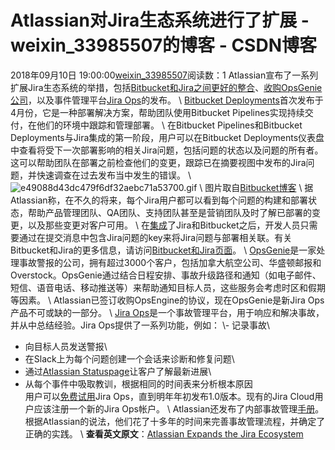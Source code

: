 # Atlassian对Jira生态系统进行了扩展 - weixin_33985507的博客 - CSDN博客
2018年09月10日 19:00:00[weixin_33985507](https://me.csdn.net/weixin_33985507)阅读数：1
Atlassian宣布了一系列扩展Jira生态系统的举措，包括[Bitbucket和Jira之间更好的整合](%5C)、[收购OpsGenie公司](%5C)，以及事件管理平台[Jira Ops](%5C)的发布。
\\
[Bitbucket Deployments](%5C)首次发布于4月份，它是一种部署解决方案，帮助团队使用Bitbucket Pipelines实现持续交付，在他们的环境中跟踪和管理部署。
\\
在Bitbucket Pipelines和Bitbucket Deployments与Jira集成的第一阶段，用户可以在Bitbucket Deployments仪表盘中查看将受下一次部署影响的相关Jira问题，包括问题的状态以及问题的所有者。这可以帮助团队在部署之前检查他们的变更，跟踪已在摘要视图中发布的Jira问题，并快速调查在过去发布当中发生的错误。
\\
![e49088d43dc479f6df32aebc71a53700.gif](https://static001.geekbang.org/resource/image/e4/00/e49088d43dc479f6df32aebc71a53700.gif)
\\
图片取自[Bitbucket博客](%5C)
\\
据Atlassian称，在不久的将来，每个Jira用户都可以看到每个问题的构建和部署状态，帮助产品管理团队、QA团队、支持团队甚至是营销团队及时了解已部署的变更，以及那些变更对客户可用。
\\
在[集成](%5C)了Jira和Bitbucket之后，开发人员只需要通过在提交消息中包含Jira问题的key来将Jira问题与部署相关联。有关Bitbucket和Jira的更多信息，请访问[Bitbucket和Jira页面](%5C)。
\\
[OpsGenie](%5C)是一家处理事故警报的公司，拥有超过3000个客户，包括加拿大航空公司、华盛顿邮报和Overstock。OpsGenie通过结合日程安排、事故升级路径和通知（如电子邮件、短信、语音电话、移动推送等）来帮助通知目标人员，这些服务会考虑时区和假期等因素。
\\
Atlassian已签订收购OpsEngine的协议，现在OpsGenie是新Jira Ops产品不可或缺的一部分。
\\
[Jira Ops](%5C)是一个事故管理平台，用于响应和解决事故，并从中总结经验。Jira Ops提供了一系列功能，例如：
\\- 记录事故\
- 向目标人员发送警报\
- 在Slack上为每个问题创建一个会话来诊断和修复问题\
- 通过[Atlassian Statuspage](%5C)让客户了解最新进展\
- 从每个事件中吸取教训，根据相同的时间表来分析根本原因\
用户可以[免费试用](%5C)Jira Ops，直到明年年初发布1.0版本。现有的Jira Cloud用户应该注册一个新的Jira Ops帐户。
\\
Atlassian还发布了内部事故管理[手册](%5C)。根据Atlassian的说法，他们花了十多年的时间来完善事故管理流程，并确定了正确的实践。
\\
**查看英文原文**：[Atlassian Expands the Jira Ecosystem](%5C)
